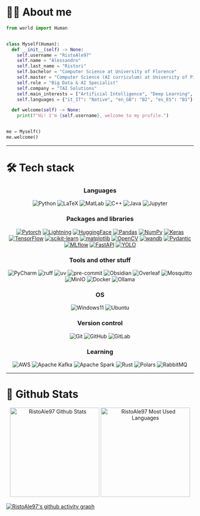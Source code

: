 # 🧑‍💻 About me
```python
from world import Human


class Myself(Human):
  def __init__(self) -> None:
    self.username = "RistoAle97"
    self.name = "Alessandro"
    self.last_name = "Ristori"
    self.bachelor = "Computer Science at University of Florence"
    self.master = "Computer Science (AI curriculum) at University of Pisa"
    self.role = "Big Data & AI Specialist"
    self.company = "TAI Solutions"
    self.main_interests = ["Artificial Intelligence", "Deep Learning", "Natural Language Processing"]
    self.languages = {"it_IT": "Native", "en_GB": "B2", "es_ES": "B1"}

  def welcome(self) -> None:
    print(f"Hi! I'm {self.username}, welcome to my profile.")


me = Myself()
me.welcome()
```

---

# :hammer_and_wrench: Tech stack

<div align="center">

### Languages
![Python](https://img.shields.io/badge/Python-303030?style=for-the-badge&logo=python&logoColor=white)
![LaTeX](https://img.shields.io/badge/latex-303030?style=for-the-badge&logo=latex&logoColor=white)
![MatLab](https://img.shields.io/badge/matlab-303030?style=for-the-badge&logo=matlab&logoColor=white)
![C++](https://img.shields.io/badge/c++-303030?style=for-the-badge&logo=c%2B%2B&logoColor=white)
![Java](https://img.shields.io/badge/java-303030?style=for-the-badge&logo=java&logoColor=white)
![Jupyter](https://img.shields.io/badge/Jupyter-303030?style=for-the-badge&logo=jupyter&logoColor=white)

### Packages and libraries
[![Pytorch](https://img.shields.io/badge/PyTorch-303030?style=for-the-badge&logo=pytorch&logoColor=white)](https://github.com/pytorch/pytorch)
[![Lightning](https://img.shields.io/badge/Lightning-303030?style=for-the-badge&logo=lightning&logoColor=white)](https://github.com/Lightning-AI/lightning)
[![HuggingFace](https://img.shields.io/badge/huggingface-303030?style=for-the-badge&logo=huggingface&logoColor=white)](https://github.com/huggingface/transformers)
[![Pandas](https://img.shields.io/badge/pandas-303030?style=for-the-badge&logo=pandas&logoColor=white)](https://github.com/pandas-dev/pandas)
[![NumPy](https://img.shields.io/badge/numpy-303030?style=for-the-badge&logo=numpy&logoColor=white)](https://github.com/numpy/numpy)
[![Keras](https://img.shields.io/badge/Keras-303030?style=for-the-badge&logo=Keras&logoColor=white)](https://github.com/keras-team/keras)
[![TensorFlow](https://img.shields.io/badge/TensorFlow-303030?style=for-the-badge&logo=TensorFlow&logoColor=white)](https://github.com/tensorflow/tensorflow)
[![scikit-learn](https://img.shields.io/badge/scikit--learn-303030?style=for-the-badge&logo=scikit-learn&logoColor=white)](https://github.com/scikit-learn/scikit-learn)
[![matplotlib](https://img.shields.io/badge/matplotlib-303030?style=for-the-badge&logo=matplotlib&logoColor=white)](https://github.com/matplotlib/matplotlib)
[![OpenCV](https://img.shields.io/badge/OpenCV-303030?style=for-the-badge&logo=opencv&logoColor=white)](https://github.com/opencv/opencv-python)
[![wandb](https://img.shields.io/badge/wandb-303030?style=for-the-badge&logo=weightsandbiases&logoColor=white)](https://github.com/wandb/wandb)
[![Pydantic](https://img.shields.io/badge/Pydantic-303030?style=for-the-badge&logo=pydantic&logoColor=white)](https://github.com/pydantic/pydantic)
[![MLflow](https://img.shields.io/badge/MLflow-303030?style=for-the-badge&logo=MLflow&logoColor=white)](https://github.com/mlflow/mlflow)
[![FastAPI](https://img.shields.io/badge/FastAPI-303030?style=for-the-badge&logo=fastapi&logoColor=white)](https://github.com/fastapi/fastapi)
[![YOLO](https://img.shields.io/badge/YOLO-303030?style=for-the-badge&logo=yolo&logoColor=white)](https://github.com/ultralytics/ultralytics)

### Tools and other stuff
![PyCharm](https://img.shields.io/badge/PyCharm-303030?style=for-the-badge&logo=pycharm&logoColor=white)
![ruff](https://img.shields.io/badge/ruff-303030?style=for-the-badge&logo=ruff&logoColor=white)
![uv](https://img.shields.io/badge/uv-303030?style=for-the-badge&logo=uv&logoColor=white)
![pre-commit](https://img.shields.io/badge/precommit-303030?style=for-the-badge&logo=precommit&logoColor=white)
![Obsidian](https://img.shields.io/badge/Obsidian-303030?style=for-the-badge&logo=obsidian&logoColor=white)
![Overleaf](https://img.shields.io/badge/Overleaf-303030?style=for-the-badge&logo=overleaf&logoColor=white)
![Mosquitto](https://img.shields.io/badge/Mosquitto-303030?style=for-the-badge&logo=eclipse-mosquitto&logoColor=white)
![MinIO](https://img.shields.io/badge/MinIO-303030?style=for-the-badge&logo=minio&logoColor=white)
![Docker](https://img.shields.io/badge/Docker-303030?style=for-the-badge&logo=docker&logoColor=white)
![Ollama](https://img.shields.io/badge/Ollama-303030?style=for-the-badge&logo=ollama&logoColor=white)

### OS
![Windows11](https://img.shields.io/badge/Windows11-303030?style=for-the-badge&logo=windows11&logoColor=white)
![Ubuntu](https://img.shields.io/badge/Ubuntu-303030?style=for-the-badge&logo=ubuntu&logoColor=white)

### Version control
![Git](https://img.shields.io/badge/Git-303030?style=for-the-badge&logo=git&logoColor=white)
![GitHub](https://img.shields.io/badge/GitHub-303030?style=for-the-badge&logo=github&logoColor=white)
![GitLab](https://img.shields.io/badge/GitLab-303030?style=for-the-badge&logo=gitlab&logoColor=white)

### Learning
![AWS](https://img.shields.io/badge/AWS-303030?style=for-the-badge&logo=amazon-web-services&logoColor=white)
![Apache Kafka](https://img.shields.io/badge/Kafka-303030?style=for-the-badge&logo=apache-kafka&logoColor=white)
![Apache Spark](https://img.shields.io/badge/Spark-303030?style=for-the-badge&logo=apache-spark&logoColor=white)
![Rust](https://img.shields.io/badge/Rust-303030?style=for-the-badge&logo=rust&logoColor=white)
![Polars](https://img.shields.io/badge/Polars-303030?style=for-the-badge&logo=polars&logoColor=white)
![RabbitMQ](https://img.shields.io/badge/RabbitMQ-303030?style=for-the-badge&logo=rabbitmq&logoColor=white)

</div>

---

# :bookmark_tabs: Github Stats

<div align="center">
  <img src="https://github-readme-stats.vercel.app/api?username=RistoAle97&show=reviews,discussions_started&show_icons=true&count_private=true&hide_border=true&theme=github_dark&bg_color=00000000" alt="RistoAle97 Github Stats" height=240/>
  <img src="https://github-readme-stats.vercel.app/api/top-langs/?username=RistoAle97&langs_count=3&hide_border=true&theme=github_dark&bg_color=00000000" alt="RistoAle97 Most Used Languages" height=240/>
</div>

[![RistoAle97's github activity graph](https://github-readme-activity-graph.vercel.app/graph?username=RistoAle97&theme=github-dark&hide_border=true&custom_title=RistoAle97%20Activity%20Graph)](https://github.com/ashutosh00710/github-readme-activity-graph)
